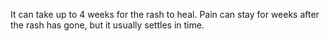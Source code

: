 It can take up to 4 weeks for the rash to heal. Pain can stay for weeks
after the rash has gone, but it usually settles in time.
